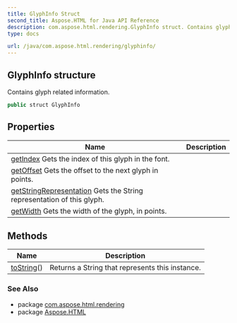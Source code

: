 ```yaml
---
title: GlyphInfo Struct
second_title: Aspose.HTML for Java API Reference
description: com.aspose.html.rendering.GlyphInfo struct. Contains glyph related information
type: docs

url: /java/com.aspose.html.rendering/glyphinfo/
---
```

## GlyphInfo structure

Contains glyph related information.

```java
public struct GlyphInfo
```

## Properties

| Name | Description |
| --- | --- |
| [getIndex](../../com.aspose.html.rendering/glyphinfo/index/) Gets the index of this glyph in the font. |
| [getOffset](../../com.aspose.html.rendering/glyphinfo/offset/) Gets the offset to the next glyph in points. |
| [getStringRepresentation](../../com.aspose.html.rendering/glyphinfo/Stringrepresentation/) Gets the String representation of this glyph. |
| [getWidth](../../com.aspose.html.rendering/glyphinfo/width/) Gets the width of the glyph, in points. |

## Methods

| Name | Description |
| --- | --- |
| [toString](../../com.aspose.html.rendering/glyphinfo/toString/)() | Returns a String that represents this instance. |

### See Also

* package [com.aspose.html.rendering](../../com.aspose.html.rendering/)
* package [Aspose.HTML](../../)
